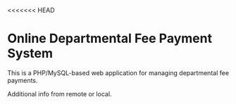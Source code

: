 <<<<<<< HEAD
# Online Departmental Fee Payment System

This is a PHP/MySQL-based web application for managing departmental fee payments.

Additional info from remote or local.
